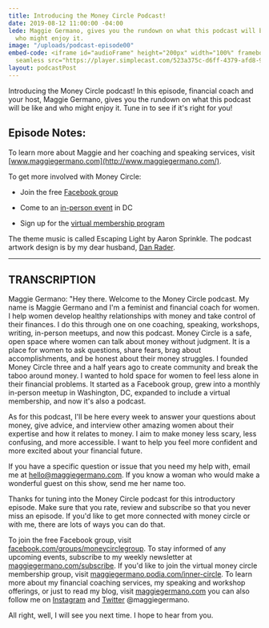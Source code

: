 ```yaml
---
title: Introducing the Money Circle Podcast!
date: 2019-08-12 11:00:00 -04:00
lede: Maggie Germano, gives you the rundown on what this podcast will be like and
  who might enjoy it.
image: "/uploads/podcast-episode00"
embed-code: <iframe id="audioFrame" height="200px" width="100%" frameborder="no" scrolling="no"
  seamless src="https://player.simplecast.com/523a375c-d6ff-4379-afd8-9b1257b6ea60?dark=false"></iframe>
layout: podcastPost
---
```


Introducing the Money Circle podcast! In this episode, financial coach and your host, Maggie Germano, gives you the rundown on what this podcast will be like and who might enjoy it. Tune in to see if it's right for you!

## Episode Notes:

To learn more about Maggie and her coaching and speaking services, visit [www.maggiegermano.com](http://www.maggiegermano.com/).

To get more involved with Money Circle:

* Join the free [Facebook group](https://www.facebook.com/groups/MoneyCircleGroup)

* Come to an [in-person event](https://www.maggiegermano.com/moneycircle/) in DC

* Sign up for the [virtual membership program](https://maggiegermano.podia.com/inner-circle)

The theme music is called Escaping Light by Aaron Sprinkle. The podcast artwork design is by my dear husband, [Dan Rader](https://danrdesign.com/).

--- 

## TRANSCRIPTION

Maggie Germano: "Hey there. Welcome to the Money Circle podcast. My name is Maggie Germano and I'm a feminist and financial coach for women. I help women develop healthy relationships with money and take control of their finances. I do this through one on one coaching, speaking, workshops, writing, in-person meetups, and now this podcast. Money Circle is a safe, open space where women can talk about money without judgment. It is a place for women to ask questions, share fears, brag about accomplishments, and be honest about their money struggles. I founded Money Circle three and a half years ago to create community and break the taboo around money. I wanted to hold space for women to feel less alone in their financial problems. It started as a Facebook group, grew into a monthly in-person meetup in Washington, DC, expanded to include a virtual membership, and now it's also a podcast.

As for this podcast, I'll be here every week to answer your questions about money, give advice, and interview other amazing women about their expertise and how it relates to money. I aim to make money less scary, less confusing, and more accessible. I want to help you feel more confident and more excited about your financial future.

If you have a specific question or issue that you need my help with, email me at [hello@maggiegermano.com](mailto:hello@maggiegermano.com). If you know a woman who would make a wonderful guest on this show, send me her name too.

Thanks for tuning into the Money Circle podcast for this introductory episode. Make sure that you rate, review and subscribe so that you never miss an episode. If you'd like to get more connected with money circle or with me, there are lots of ways you can do that.

To join the free Facebook group, visit [facebook.com/groups/moneycirclegroup](https://dashboard.simplecast.com/episodes/www.facebook.com/groups/moneycirclegroup). To stay informed of any upcoming events, subscribe to my weekly newsletter at [maggiegermano.com/subscribe](https://dashboard.simplecast.com/episodes/www.maggiegermano.com/subscribe). If you'd like to join the virtual money circle membership group, visit [maggiegermano.podia.com/inner-circle](https://dashboard.simplecast.com/episodes/www.maggiegermano.podia.com/inner-circle). To learn more about my financial coaching services, my speaking and workshop offerings, or just to read my blog, visit [maggiegermano.com](https://dashboard.simplecast.com/episodes/www.maggiegermano.com) you can also follow me on [Instagram](https://dashboard.simplecast.com/episodes/www.instagram.com/maggiegermano) and [Twitter](https://dashboard.simplecast.com/episodes/www.twitter.com/maggiegermano) @maggiegermano.

All right, well, I will see you next time. I hope to hear from you.